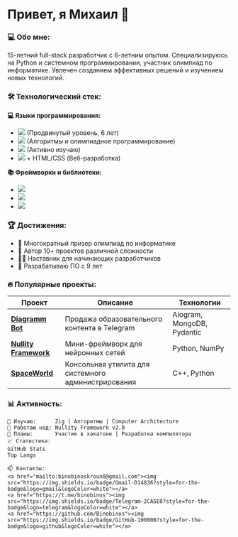 # Привет, я Михаил 👋 

### 💻 Обо мне:
15-летний full-stack разработчик с 6-летним опытом. Специализируюсь на Python и системном программировании, участник олимпиад по информатике. Увлечен созданием эффективных решений и изучением новых технологий.

### 🛠 Технологический стек:

**💻 Языки программирования:**
- <img src="https://img.shields.io/badge/Python-3776AB?style=flat&logo=python&logoColor=white"> (Продвинутый уровень, 6 лет)
- <img src="https://img.shields.io/badge/C%2B%2B-00599C?style=flat&logo=c%2B%2B&logoColor=white"> (Алгоритмы и олимпиадное программирование)
- <img src="https://img.shields.io/badge/Zig-F7A41D?style=flat&logo=zig&logoColor=white"> (Активно изучаю)
- <img src="https://img.shields.io/badge/JavaScript-F7DF1E?style=flat&logo=javascript&logoColor=black"> + HTML/CSS (Веб-разработка)

**📚 Фреймворки и библиотеки:**
- <img src="https://img.shields.io/badge/Flask-000000?style=flat&logo=flask&logoColor=white">
- <img src="https://img.shields.io/badge/Aiogram-2CA5E0?style=flat">
- <img src="https://img.shields.io/badge/MongoDB-47A248?style=flat&logo=mongodb&logoColor=white">

### 🏆 Достижения:
- 🏅 Многократный призер олимпиад по информатике
- 🚀 Автор 10+ проектов различной сложности
- 👨‍🏫 Наставник для начинающих разработчиков
- 🧠 Разрабатываю ПО с 9 лет

### 🔥 Популярные проекты:

| Проект | Описание | Технологии |
|--------|----------|------------|
| **[Diagramm Bot](https://github.com/Binobinos/diagramm)** | Продажа образовательного контента в Telegram | Aiogram, MongoDB, Pydantic |
| **[Nullity Framework](https://github.com/Binobinos/Nullity)** | Мини-фреймворк для нейронных сетей | Python, NumPy |
| **[SpaceWorld](https://github.com/Binobinos/SpaceWorld)** | Консольная утилита для системного администрирования | C++, Python |

### 📊 Активность:
```text
🌱 Изучаю:      Zig | Алгоритмы | Computer Architecture
🔭 Работаю над: Nullity Framework v2.0
📅 Планы:       Участие в хакатоне | Разработка компилятора
📈 Статистика:
GitHub Stats
Top Langs

📫 Контакты:
<a href="mailto:binobinoskroun0@gmail.com"><img src="https://img.shields.io/badge/Gmail-D14836?style=for-the-badge&logo=gmail&logoColor=white"></a>
<a href="https://t.me/binobinos"><img src="https://img.shields.io/badge/Telegram-2CA5E0?style=for-the-badge&logo=telegram&logoColor=white"></a>
<a href="https://github.com/Binobinos"><img src="https://img.shields.io/badge/GitHub-100000?style=for-the-badge&logo=github&logoColor=white"></a>
